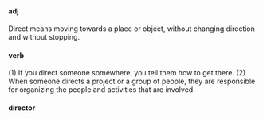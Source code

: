 #### adj
Direct means moving towards a place or object, without changing direction and without stopping.

#### verb
(1) If you direct someone somewhere, you tell them how to get there.
(2) When someone directs a project or a group of people, they are responsible for organizing the people and activities that are involved.

#### director
